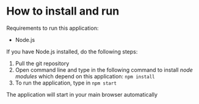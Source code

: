# How to install and run
Requirements to run this application:
- Node.js

If you have Node.js installed, do the following steps:
1. Pull the git repository
2. Open command line and type in the following command to install _node modules_ which depend on this application: `npm install`
3. To run the application, type in `npm start`

The application will start in your main browser automatically
